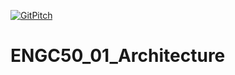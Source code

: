 [![GitPitch](https://gitpitch.com/assets/badge.svg)](https://gitpitch.com/pcmaf/ENGC50_01_Architecture/master)
# ENGC50_01_Architecture
